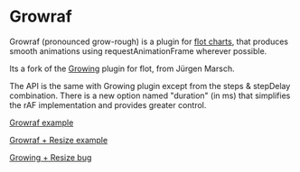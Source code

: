 Growraf
=======

Growraf (pronounced grow-rough) is a plugin for [flot charts](http://www.flotcharts.org), that produces smooth animations using requestAnimationFrame wherever possible.

Its a fork of the [Growing](https://github.com/jumjum123/JUMFlot) plugin for flot, from Jürgen Marsch.

The API is the same with Growing plugin except from the steps & stepDelay combination.
There is a new option named "duration" (in ms) that simplifies the rAF implementation and provides greater control.

[Growraf example](http://htmlpreview.github.io/?https://github.com/thgreasi/growraf/blob/master/examples/growraf.html)

[Growraf + Resize example](http://htmlpreview.github.io/?https://github.com/thgreasi/growraf/blob/master/examples/growrafresize.html)

[Growing + Resize bug](http://htmlpreview.github.io/?https://github.com/thgreasi/growraf/blob/master/examples/resizegrowbug.html)
